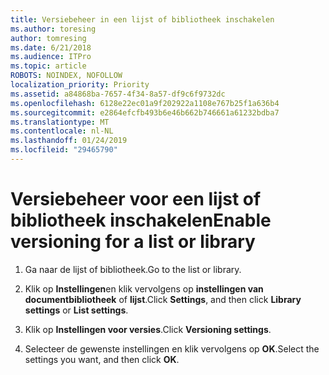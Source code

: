 ```yaml
---
title: Versiebeheer in een lijst of bibliotheek inschakelen
ms.author: toresing
author: tomresing
ms.date: 6/21/2018
ms.audience: ITPro
ms.topic: article
ROBOTS: NOINDEX, NOFOLLOW
localization_priority: Priority
ms.assetid: a84868ba-7657-4f34-8a57-df9c6f9732dc
ms.openlocfilehash: 6128e22ec01a9f202922a1108e767b25f1a636b4
ms.sourcegitcommit: e2864efcfb493b6e46b662b746661a61232bdba7
ms.translationtype: MT
ms.contentlocale: nl-NL
ms.lasthandoff: 01/24/2019
ms.locfileid: "29465790"
---
```

# <a name="enable-versioning-for-a-list-or-library"></a><span data-ttu-id="d580e-102">Versiebeheer voor een lijst of bibliotheek inschakelen</span><span class="sxs-lookup"><span data-stu-id="d580e-102">Enable versioning for a list or library</span></span>

1. <span data-ttu-id="d580e-103">Ga naar de lijst of bibliotheek.</span><span class="sxs-lookup"><span data-stu-id="d580e-103">Go to the list or library.</span></span>
    
2. <span data-ttu-id="d580e-104">Klik op **Instellingen**en klik vervolgens op **instellingen van documentbibliotheek** of **lijst**.</span><span class="sxs-lookup"><span data-stu-id="d580e-104">Click **Settings**, and then click **Library settings** or **List settings**.</span></span>
    
3. <span data-ttu-id="d580e-105">Klik op **Instellingen voor versies**.</span><span class="sxs-lookup"><span data-stu-id="d580e-105">Click **Versioning settings**.</span></span>
    
4. <span data-ttu-id="d580e-106">Selecteer de gewenste instellingen en klik vervolgens op **OK**.</span><span class="sxs-lookup"><span data-stu-id="d580e-106">Select the settings you want, and then click **OK**.</span></span>
    

